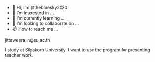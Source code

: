 - 👋 Hi, I’m @thebluesky2020
- 👀 I’m interested in ...
- 🌱 I’m currently learning ...
- 💞️ I’m looking to collaborate on ...
- 📫 How to reach me ...

<!---
thebluesky2020/thebluesky2020 is a ✨ special ✨ repository because its `README.md` (this file) appears on your GitHub profile.
You can click the Preview link to take a look at your changes.
--->jittaweera_n@su.ac.th 
I study at Silpakorn University.
I want to use the program for presenting teacher work.
